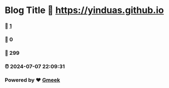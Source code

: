 # Blog Title :link: https://yinduas.github.io 
### :page_facing_up: [1](https://yinduas.github.io/tag.html) 
### :speech_balloon: 0 
### :hibiscus: 299 
### :alarm_clock: 2024-07-07 22:09:31 
### Powered by :heart: [Gmeek](https://github.com/Meekdai/Gmeek)
